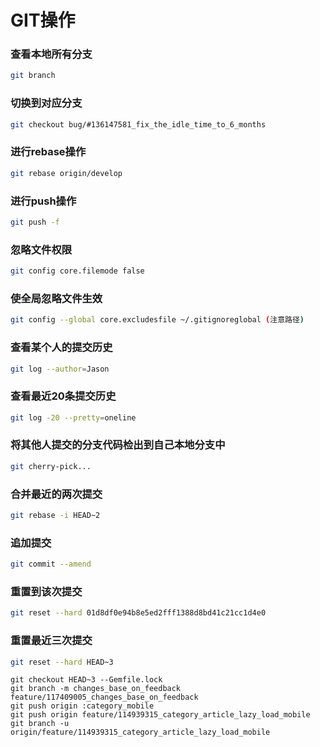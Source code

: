 # GIT操作
### 查看本地所有分支
```sh
git branch
```
### 切换到对应分支
```sh
git checkout bug/#136147581_fix_the_idle_time_to_6_months
```
### 进行rebase操作
```sh
git rebase origin/develop
```
### 进行push操作
```sh
git push -f
```
### 忽略文件权限 ###
``` sh
git config core.filemode false
```
### 使全局忽略文件生效 ###
``` sh
git config --global core.excludesfile ~/.gitignoreglobal (注意路径)
```
### 查看某个人的提交历史 ###
``` sh
git log --author=Jason
```
### 查看最近20条提交历史 ###
``` sh
git log -20 --pretty=oneline
```

### 将其他人提交的分支代码检出到自己本地分支中 ###
``` sh
git cherry-pick...
```
### 合并最近的两次提交 ###
``` sh
git rebase -i HEAD~2
```

### 追加提交 ###
``` sh
git commit --amend
```

### 重置到该次提交 ###
``` sh
git reset --hard 01d8df0e94b8e5ed2fff1388d8bd41c21cc1d4e0
```

### 重置最近三次提交 ###
``` sh
git reset --hard HEAD~3
```

    git checkout HEAD~3 --Gemfile.lock
    git branch -m changes_base_on_feedback feature/117409005_changes_base_on_feedback
    git push origin :category_mobile
    git push origin feature/114939315_category_article_lazy_load_mobile
    git branch -u origin/feature/114939315_category_article_lazy_load_mobile
